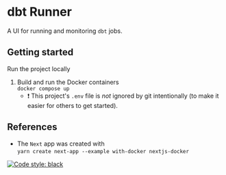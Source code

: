 # dbt Runner

A UI for running and monitoring `dbt` jobs.

## Getting started

Run the project locally

1. Build and run the Docker containers  
`docker compose up`
    * ❗ This project's `.env` file is *not* ignored by git intentionally (to make it easier for others to get started).

## References

- The `Next` app was created with  
`yarn create next-app --example with-docker nextjs-docker`

[![Code style: black](https://img.shields.io/badge/code%20style-black-000000.svg)](https://github.com/psf/black)
